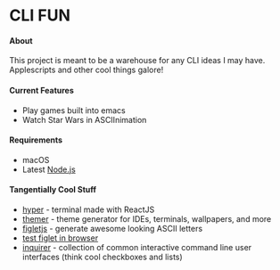 # **CLI FUN**

#### About

This project is meant to be a warehouse for any CLI ideas I may have.
Applescripts and other cool things galore!

#### Current Features

* Play games built into emacs
* Watch Star Wars in ASCIInimation

#### Requirements

* macOS
* Latest [Node.js](https://nodejs.org/)

#### Tangentially Cool Stuff

* [hyper](https://hyper.is/) - terminal made with ReactJS
* [themer](https://github.com/mjswensen/themer) - theme generator for IDEs,
  terminals, wallpapers, and more
* [figletjs](https://github.com/patorjk/figlet.js) - generate awesome looking
  ASCII letters
* [test figlet in browser](http://patorjk.com/software/taag/#p=display&f=ANSI%20Shadow&t=Hello%20%3A)
* [inquirer](https://github.com/SBoudrias/Inquirer.js) - collection of common
  interactive command line user interfaces (think cool checkboxes and lists)
